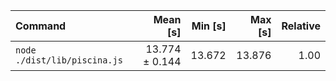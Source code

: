 | Command | Mean [s] | Min [s] | Max [s] | Relative |
|:---|---:|---:|---:|---:|
| `node ./dist/lib/piscina.js` | 13.774 ± 0.144 | 13.672 | 13.876 | 1.00 |
